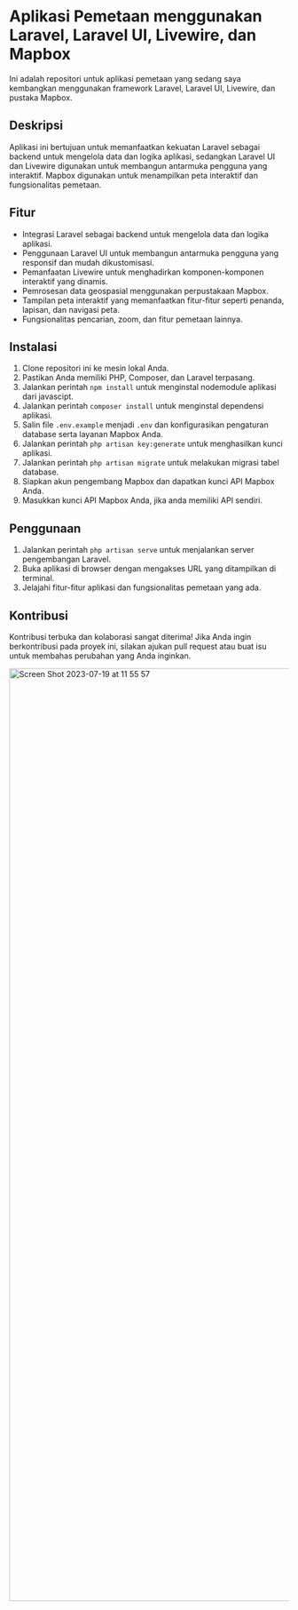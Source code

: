 # Aplikasi Pemetaan menggunakan Laravel, Laravel UI, Livewire, dan Mapbox

Ini adalah repositori untuk aplikasi pemetaan yang sedang saya kembangkan menggunakan framework Laravel, Laravel UI, Livewire, dan pustaka Mapbox.

## Deskripsi

Aplikasi ini bertujuan untuk memanfaatkan kekuatan Laravel sebagai backend untuk mengelola data dan logika aplikasi, sedangkan Laravel UI dan Livewire digunakan untuk membangun antarmuka pengguna yang interaktif. Mapbox digunakan untuk menampilkan peta interaktif dan fungsionalitas pemetaan.

## Fitur

- Integrasi Laravel sebagai backend untuk mengelola data dan logika aplikasi.
- Penggunaan Laravel UI untuk membangun antarmuka pengguna yang responsif dan mudah dikustomisasi.
- Pemanfaatan Livewire untuk menghadirkan komponen-komponen interaktif yang dinamis.
- Pemrosesan data geospasial menggunakan perpustakaan Mapbox.
- Tampilan peta interaktif yang memanfaatkan fitur-fitur seperti penanda, lapisan, dan navigasi peta.
- Fungsionalitas pencarian, zoom, dan fitur pemetaan lainnya.

## Instalasi

1. Clone repositori ini ke mesin lokal Anda.
2. Pastikan Anda memiliki PHP, Composer, dan Laravel terpasang.
3. Jalankan perintah `npm install` untuk menginstal nodemodule aplikasi dari javascipt.
4. Jalankan perintah `composer install` untuk menginstal dependensi aplikasi.
5. Salin file `.env.example` menjadi `.env` dan konfigurasikan pengaturan database serta layanan Mapbox Anda.
6. Jalankan perintah `php artisan key:generate` untuk menghasilkan kunci aplikasi.
7. Jalankan perintah `php artisan migrate` untuk melakukan migrasi tabel database.
8. Siapkan akun pengembang Mapbox dan dapatkan kunci API Mapbox Anda.
9. Masukkan kunci API Mapbox Anda, jika anda memiliki API sendiri.

## Penggunaan

1. Jalankan perintah `php artisan serve` untuk menjalankan server pengembangan Laravel.
2. Buka aplikasi di browser dengan mengakses URL yang ditampilkan di terminal.
3. Jelajahi fitur-fitur aplikasi dan fungsionalitas pemetaan yang ada.

## Kontribusi

Kontribusi terbuka dan kolaborasi sangat diterima! Jika Anda ingin berkontribusi pada proyek ini, silakan ajukan pull request atau buat isu untuk membahas perubahan yang Anda inginkan.

<img width="1680" alt="Screen Shot 2023-07-19 at 11 55 57" src="https://github.com/Bahrul-ulum21/Peta-Mapbox-Laravel-GIS/assets/110754191/0a55674e-29f0-411b-9dde-a20366639d3c">


